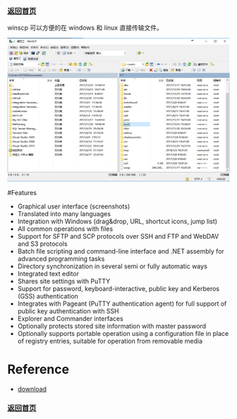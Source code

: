 ### [返回首页](../README.md)

winscp 可以方便的在 windows 和 linux 直接传输文件。

![](../imgs/winscp.png)

#Features

- Graphical user interface (screenshots)
- Translated into many languages
- Integration with Windows (drag&drop, URL, shortcut icons, jump list)
- All common operations with files
- Support for SFTP and SCP protocols over SSH and FTP and WebDAV and S3 protocols
- Batch file scripting and command-line interface and .NET assembly for advanced programming tasks
- Directory synchronization in several semi or fully automatic ways
- Integrated text editor
- Shares site settings with PuTTY
- Support for password, keyboard-interactive, public key and Kerberos (GSS) authentication
- Integrates with Pageant (PuTTY authentication agent) for full support of public key authentication with SSH
- Explorer and Commander interfaces
- Optionally protects stored site information with master password
- Optionally supports portable operation using a configuration file in place of registry entries, suitable for operation from removable media

# Reference
- [download](https://winscp.net/eng/download.php)


### [返回首页](../README.md)
